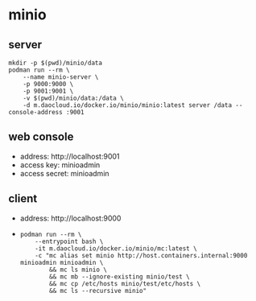 # minio

## server

```shell
mkdir -p $(pwd)/minio/data
podman run --rm \
    --name minio-server \
    -p 9000:9000 \
    -p 9001:9001 \
    -v $(pwd)/minio/data:/data \
    -d m.daocloud.io/docker.io/minio/minio:latest server /data --console-address :9001
```

## web console

* address: http://localhost:9001
* access key: minioadmin
* access secret: minioadmin

## client

* address: http://localhost:9000
* ```shell
  podman run --rm \
      --entrypoint bash \
      -it m.daocloud.io/docker.io/minio/mc:latest \
      -c "mc alias set minio http://host.containers.internal:9000 minioadmin minioadmin \
          && mc ls minio \
          && mc mb --ignore-existing minio/test \
          && mc cp /etc/hosts minio/test/etc/hosts \
          && mc ls --recursive minio"
  ```